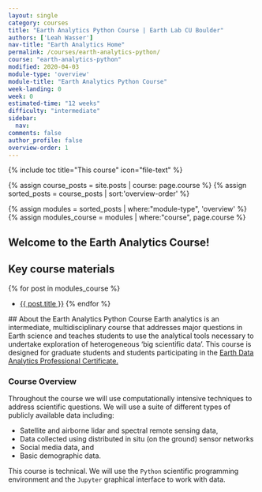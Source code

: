 ```yaml
---
layout: single
category: courses
title: "Earth Analytics Python Course | Earth Lab CU Boulder"
authors: ['Leah Wasser']
nav-title: "Earth Analytics Home"
permalink: /courses/earth-analytics-python/
course: "earth-analytics-python"
modified: 2020-04-03
module-type: 'overview'
module-title: "Earth Analytics Python Course"
week-landing: 0
week: 0
estimated-time: "12 weeks"
difficulty: "intermediate"
sidebar:
  nav:
comments: false
author_profile: false
overview-order: 1
---
```


{% include toc title="This course" icon="file-text" %}

{% assign course_posts = site.posts | course: page.course %}
{% assign sorted_posts = course_posts | sort:'overview-order' %}

{% assign modules = sorted_posts | where:"module-type", 'overview' %}
{% assign modules_course = modules | where:"course", page.course %}

<div class="notice--info" markdown="1">

## <i class="fa fa-ship" aria-hidden="true"></i> Welcome to the Earth Analytics Course!

## Key course materials

{% for post in modules_course %}
 * <a href="{{ site.url }}{{ post.permalink }}">{{ post.title }}</a>
{% endfor %}

</div>
<!-- an overview module specifies the overview content for the course including syllabus and any assignments  module-type: 'session' specified a week or a particular set of content surrounding a topic - eg internship seminar, etc -->
## About the Earth Analytics Python Course
Earth analytics is an intermediate, multidisciplinary course that addresses major
questions in Earth science and teaches students to use the analytical tools
necessary to undertake exploration of heterogeneous ‘big scientific data’. This
course is designed for graduate students
and students participating in the <a href="https://www.colorado.edu/earthlab/earth-data-analytics-foundations-professional-certificate" target = "_blank">Earth Data Analytics Professional Certificate.</a>

### Course Overview 
Throughout the course we will use computationally intensive techniques to address
scientific questions. We will use a suite of different types of publicly available
data including:

* Satellite and airborne lidar and spectral remote sensing data,
* Data collected using distributed in situ (on the ground) sensor networks
* Social media data, and
* Basic demographic data.

This course is technical. We will use the `Python` scientific programming
environment and the `Jupyter` graphical interface to work with data.

